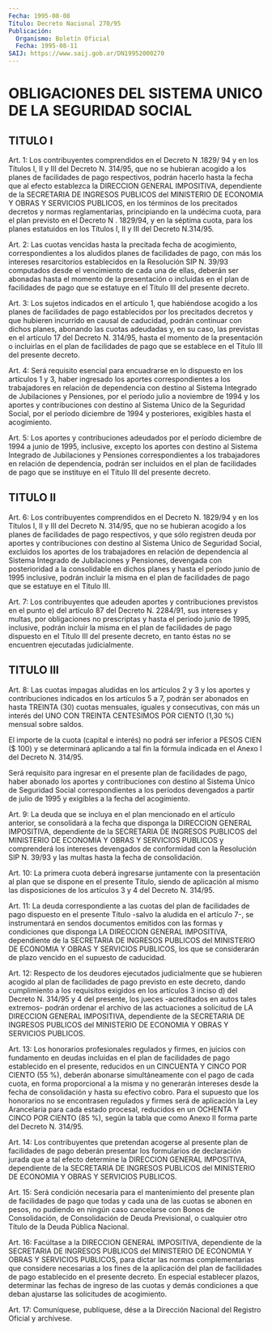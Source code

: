 ```yaml
---
Fecha: 1995-08-08
Título: Decreto Nacional 270/95
Publicación:
  Organismo: Boletín Oficial
  Fecha: 1995-08-11
SAIJ: https://www.saij.gob.ar/DN19952000270
---
```

# OBLIGACIONES DEL SISTEMA UNICO DE LA SEGURIDAD SOCIAL

## TITULO I

<a id="1"></a>
Art. 1: Los contribuyentes comprendidos en el Decreto  N .1829/ 94  y  en  los  Títulos I, II y III del Decreto N. 314/95, que no se hubieran acogido  a  los planes de facilidades de pago respectivos, podrán hacerlo hasta la fecha que al efecto establezca la DIRECCION GENERAL  IMPOSITIVA,  dependiente  de  la  SECRETARIA  DE INGRESOS PUBLICOS del MINISTERIO  DE  ECONOMIA Y OBRAS Y SERVICIOS PUBLICOS, en los términos de los precitados decretos y normas reglamentarias, principiando en la undécima cuota,  para  el  plan previsto  en el Decreto  N . 1829/94,  y  en  la  séptima  cuota, para  los planes estatuidos  en  los  Títulos  I,  II  y  III  del Decreto N.314/95.

<a id="2"></a>
Art. 2: Las cuotas vencidas hasta la precitada fecha de acogimiento, correspondientes a los aludidos planes  de facilidades de  pago,  con más los intereses resarcitorios establecidos  en la Resolución SIP  N. 39/93 computados desde el vencimiento de cada una de ellas, deberán  ser abonadas hasta el momento de la presentación o incluidas en el plan de facilidades de pago que se estatuye en el Título III del presente decreto.

<a id="3"></a>
Art. 3: Los sujetos  indicados  en  el  artículo 1, que habiéndose acogido a los planes de facilidades de pago  establecidos  por los precitados    decretos  y  que  hubieren  incurrido  en  causal de caducidad, podrán  continuar con dichos planes, abonando las cuotas adeudadas y, en su caso,  las  previstas  en  el  artículo  17 del Decreto  N. 314/95, hasta el momento de la presentación o incluirlas en el plan de facilidades de pago que se establece en el Título III del presente decreto.

<a id="4"></a>
Art. 4: Será  requisito  esencial para encuadrarse en lo dispuesto en los artículos 1 y 3, haber ingresado los aportes correspondientes a los trabajadores  en relación de dependencia con destino al Sistema Integrado de Jubilaciones  y  Pensiones,  por el período  julio  a noviembre de 1994 y los aportes y contribuciones con destino al Sistema Unico de la Seguridad Social, por el período diciembre de 1994 y  posteriores,  exigibles  hasta  el acogimiento.

<a id="5"></a>
Art.  5: Los  aportes y contribuciones adeudados por el  período diciembre de 1994  a  junio de 1995, inclusive, excepto los aportes con destino al Sistema  Integrado  de  Jubilaciones  y Pensiones correspondientes  a  los  trabajadores  en relación de dependencia, podrán   ser incluidos en el plan de facilidades  de  pago  que se instituye en el Título III del presente decreto.

## TITULO II

<a id="6"></a>
Art. 6: Los contribuyentes comprendidos en el Decreto N. 1829/94 y en los Títulos I, II y III del Decreto N. 314/95, que no se hubieran acogido a los planes de facilidades de pago respectivos, y que sólo registren deuda por aportes y contribuciones con destino al Sistema Unico de Seguridad Social, excluidos los aportes de los trabajadores  en  relación  de  dependencia al Sistema Integrado de Jubilaciones  y  Pensiones,  devengada    con  posterioridad  a la consolidable  en  dichos planes y hasta el período  junio  de 1995 inclusive, podrán incluir  la  misma  en  el plan de facilidades de pago que se estatuye en el Título III.

<a id="7"></a>
Art.  7: Los contribuyentes que adeuden aportes  y contribuciones previstos en el punto e) del artículo 87 del Decreto N. 2284/91, sus intereses  y  multas,  por  obligaciones  no prescriptas y hasta el período junio de 1995, inclusive, podrán incluir  la  misma  en el plan de facilidades de pago dispuesto en el Título III del presente decreto,  en  tanto éstas no se encuentren ejecutadas judicialmente.

## TITULO III

<a id="8"></a>
Art. 8: Las cuotas  impagas  aludidas en los artículos 2 y 3 y los aportes y contribuciones indicados  en  los artículos 5 a 7, podrán ser  abonados  en hasta TREINTA (30) cuotas  mensuales,  iguales y consecutivas, con más un interés del UNO CON TREINTA CENTESIMOS POR CIENTO (1,30 %) mensual sobre saldos.

El importe de la  cuota (capital e interés) no podrá ser inferior a PESOS CIEN ($ 100)  y se determinará aplicando a tal fin la fórmula indicada en el Anexo I del Decreto N. 314/95.

Será requisito para ingresar  en  el presente plan de facilidades de pago, haber abonado los aportes  y contribuciones con destino al Sistema Unico de Seguridad Social correspondientes  a  los períodos devengados  a  partir  de julio de 1995 y exigibles a la fecha del acogimiento.

<a id="9"></a>
Art. 9: La deuda que se  incluya  en  el  plan  mencionado en el artículo  anterior,  se  consolidará  a  la  fecha  que disponga la DIRECCION  GENERAL  IMPOSITIVA,  dependiente  de  la SECRETARIA DE INGRESOS  PUBLICOS del MINISTERIO DE ECONOMIA Y OBRAS  Y SERVICIOS PUBLICOS y  comprenderá los intereses devengados de conformidad con la Resolución SIP N. 39/93 y las multas hasta la fecha de consolidación.

<a id="10"></a>
Art. 10: La  primera  cuota  deberá  ingresarse juntamente con la presentación al plan que se dispone en el  presente  Título, siendo de aplicación al mismo las disposiciones de los artículos 3 y 4 del Decreto N. 314/95.

<a id="11"></a>
Art.  11:  La  deuda  correspondiente  a las cuotas del plan  de facilidades  de  pago  dispuesto en el presente  Título -salvo la aludida en el artículo 7-,  se  instrumentará  en sendos documentos emitidos  con  las formas y condiciones que disponga  LA DIRECCION GENERAL  IMPOSITIVA,  dependiente  de  la  SECRETARIA  DE INGRESOS PUBLICOS del  MINISTERIO  DE ECONOMIA Y OBRAS Y SERVICIOS PUBLICOS, los  que  se  considerarán de  plazo  vencido  en  el  supuesto de caducidad.

<a id="12"></a>
Art. 12: Respecto  de  los deudores ejecutados judicialmente que se hubieren acogido al plan  de  facilidades  de  pago previsto en este decreto, dando cumplimiento a los requisitos exigidos  en los artículos  3  inciso  d) del Decreto N. 314/95 y 4 del presente, los jueces -acreditados en  autos  tales  extremos- podrán  ordenar el archivo  de  las  actuaciones  a  solicitud de LA DIRECCION GENERAL IMPOSITIVA, dependiente de la SECRETARIA  DE  INGRESOS PUBLICOS del MINISTERIO DE ECONOMIA Y OBRAS Y SERVICIOS PUBLICOS.

<a id="13"></a>
Art.  13: Los honorarios profesionales regulados  y  firmes,  en juicios con  fundamento  en  deudas  incluidas  en  el  plan  de facilidades  de  pago  establecido  en el presente, reducidos en un CINCUENTA Y CINCO POR CIENTO (55 %), deberán abonarse simultáneamente con el pago de cada cuota,  en forma proporcional a la misma y no generarán intereses desde la fecha de consolidación y hasta  su efectivo cobro. Para el supuesto que los honorarios no se encontrasen regulados y firmes será de aplicación la Ley Arancelaria para cada estado procesal, reducidos  en  un  OCHENTA Y CINCO  POR  CIENTO  (85  %), según la tabla que como Anexo II forma parte del Decreto  N. 314/95.

<a id="14"></a>
Art. 14: Los contribuyentes  que  pretendan  acogerse al presente plan  de facilidades de pago deberán presentar los  formularios de declaración  jurada que a tal efecto determine la DIRECCION GENERAL IMPOSITIVA, dependiente  de  la SECRETARIA DE INGRESOS PUBLICOS del MINISTERIO DE ECONOMIA Y OBRAS Y SERVICIOS PUBLICOS.

<a id="15"></a>
Art.  15: Será condición necesaria  para  el  mantenimiento  del presente plan  de  facilidades  de pago que todas y cada una de las cuotas se abonen en pesos, no pudiendo  en  ningún  caso cancelarse con Bonos de Consolidación, de Consolidación de Deuda Previsional, o  cualquier  otro  Título  de  la  Deuda  Pública  Nacional.

<a id="16"></a>
Art. 16: Facúltase a la DIRECCION GENERAL IMPOSITIVA, dependiente de la SECRETARIA DE INGRESOS PUBLICOS del MINISTERIO DE  ECONOMIA Y OBRAS  Y SERVICIOS PUBLICOS, para dictar las normas complementarias que considere  necesarias  a los fines de la aplicación del plan de facilidades de pago establecido en el presente decreto. En especial establecer plazos, determinar las fechas de ingreso de las cuotas y demás  condiciones  a  que  deban   ajustarse  las  solicitudes de acogimiento.

<a id="17"></a>
Art. 17: Comuníquese, publíquese, dése  a  la  Dirección Nacional del  Registro  Oficial  y  archívese.